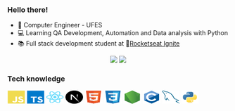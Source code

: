 ### Hello there!

- 🔭 Computer Engineer - UFES
- 💻 Learning QA Development, Automation and Data analysis with Python
- 📚 Full stack development student at 🚀<a href='https://github.com/Rocketseat'>Rocketseat Ignite</a>

<div align="center">
  <a href="https://github.com/matosgabriel"></a>
  <img height="180em" src="https://github-readme-stats-sigma-five.vercel.app/api?username=matosgabriel&show_icons=true&theme=dark&count_private=true"/>
  <img height="180em" src="https://github-readme-stats-sigma-five.vercel.app/api/top-langs/?username=matosgabriel&layout=compact&langs_count=7&theme=dark"/>
</div>

### Tech knowledge
<div align="left">
  <div style="display: inline_block">
    <img align="center" alt="gabriel-js" height="30" width="40" src="https://raw.githubusercontent.com/devicons/devicon/master/icons/javascript/javascript-plain.svg">
    <img align="center" alt="gabriel-ts" height="30" width="40" src="https://raw.githubusercontent.com/devicons/devicon/master/icons/typescript/typescript-plain.svg">
    <img align="center" alt="gabriel-react" height="30" width="40" src="https://raw.githubusercontent.com/devicons/devicon/master/icons/react/react-original.svg">
    <img align="center" alt="gabriel-next" height="30" width="40" src="https://raw.githubusercontent.com/devicons/devicon/master/icons/nextjs/nextjs-original.svg">
    <img align="center" alt="gabriel-html" height="30" width="40" src="https://raw.githubusercontent.com/devicons/devicon/master/icons/html5/html5-original.svg">
    <img align="center" alt="gabriel-css" height="30" width="40" src="https://raw.githubusercontent.com/devicons/devicon/master/icons/css3/css3-original.svg">
    <img align="center" alt="gabriel-nodejs" height="30" width="40" src="https://raw.githubusercontent.com/devicons/devicon/master/icons/nodejs/nodejs-original.svg">
    <img align="center" alt="gabriel-c" height="30" width="40" src="https://raw.githubusercontent.com/devicons/devicon/master/icons/c/c-original.svg">
    <img align="center" alt="gabriel-mysql" height="30" width="40" src="https://raw.githubusercontent.com/devicons/devicon/master/icons/mysql/mysql-original.svg">
    <img align="center" alt="gabriel-python" height="30" width="40" src="https://raw.githubusercontent.com/devicons/devicon/master/icons/python/python-original.svg">
  </div>
</div>
